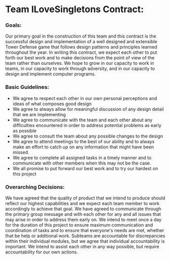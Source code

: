 # Team ILoveSingletons Contract:

### Goals:
Our primary goal in the construction of this team and this contract is the successful design and implementation of a well designed and extensible Tower Defense game that follows design patterns and principles learned throughout the year. In writing this contract, we expect each other to put forth our best work and to make decisions from the point of view of the team rather than ourselves. We hope to grow in our capacity to work in teams, in our capacity to work through adversity, and in our capacity to design and implement computer programs.

### Basic Guidelines:

- We agree to respect each other in our own personal perceptions and ideas of what composes good design
- We agree to always allow for meaningful discussion of any design detail that we are implementing
- We agree to communicate with the team and each other about any difficulties encountered in order to address potential problems as early as possible
- We agree to consult the team about any possible changes to the design
- We agree to attend meetings to the best of our ability and to always make an effort to catch up on any information that might have been missed.
- We agree to complete all assigned tasks in a timely manner and to communicate with other members when this may not be the case.
- We all promise to put forward our best work and to try our hardest on this project

### Overarching Decisions:

We have agreed that the quality of product that we intend to produce should reflect our highest capabilities and we expect each team member to work accordingly to achieve that goal. We have agreed to communicate through the primary group message and with each other for any and all issues that may arise in order to address them early on. We intend to meet once a day for the duration of this project to ensure maximum communication and coordination of tasks and to ensure that everyone's needs are met, whether that be help or additional work. Subteams are accountable for discrepancies within their individual modules, but we agree that individual accountability is important. We intend to assist each other in any way possible, but require accountability for our own actions.